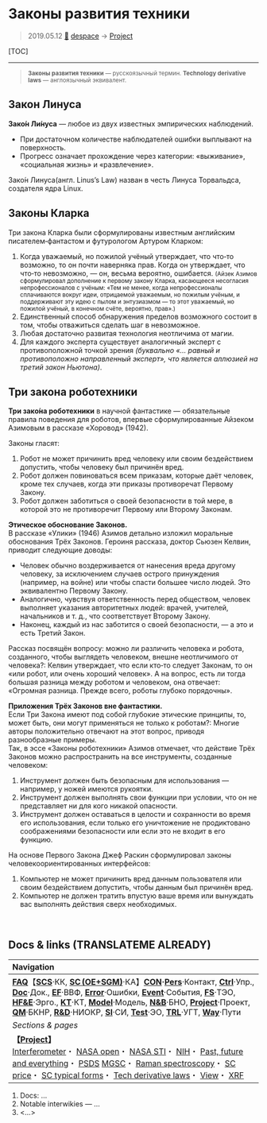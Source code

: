 # Законы развития техники
> 2019.05.12 [🚀](../index/index.md) [despace](index.md) → [Project](project.md)

[TOC]

---

> <small>**Законы развития техники** — русскоязычный термин. **Technology derivative laws** — англоязычный эквивалент.</small>


## Закон Линуса
**Зако́н Ли́нуса** — любое из двух известных эмпирических наблюдений.
   - При достаточном количестве наблюдателей ошибки выплывают на поверхность.
   - Прогресс означает прохождение через категории: «выживание», «социальная жизнь» и «развлечение».

Зако́н Линуса(англ. Linus’s Law) назван в честь Линуса Торвальдса, создателя ядра Linux.



## Законы Кларка
Три закона Кларка были сформулированы известным английским писателем‑фантастом и футурологом Артуром Кларком:

   1. Когда уважаемый, но пожилой учёный утверждает, что что‑то возможно, то он почти наверняка прав. Когда он утверждает, что что‑то невозможно, — он, весьма вероятно, ошибается. <small>(Айзек Азимов сформулировал дополнение к первому закону Кларка, касающееся несогласия непрофессионалов с учёным: «Тем не менее, когда непрофессионалы сплачиваются вокруг идеи, отрицаемой уважаемым, но пожилым учёным, и поддерживают эту идею с пылом и энтузиазмом — то этот уважаемый, но пожилой учёный, в конечном счёте, вероятно, прав».)</small>
   2. Единственный способ обнаружения пределов возможного состоит в том, чтобы отважиться сделать шаг в невозможное.
   3. Любая достаточно развитая технология неотличима от магии.
   4. Для каждого эксперта существует аналогичный эксперт с противоположной точкой зрения *(буквально «… равный и противоположно направленный эксперт», что является аллюзией на третий закон Ньютона)*.



## Три закона роботехники
**Три зако́на роботехники** в научной фантастике — обязательные правила поведения для роботов, впервые сформулированные Айзеком Азимовым в рассказе «Хоровод» (1942).

Законы гласят:

   1. Робот не может причинить вред человеку или своим бездействием допустить, чтобы человеку был причинён вред.
   2. Робот должен повиноваться всем приказам, которые даёт человек, кроме тех случаев, когда эти приказы противоречат Первому Закону.
   3. Робот должен заботиться о своей безопасности в той мере, в которой это не противоречит Первому или Второму Законам.

**Этическое обоснование Законов.**  
В рассказе «Улики» (1946) Азимов детально изложил моральные обоснования Трёх Законов. Героиня рассказа, доктор Сьюзен Келвин, приводит следующие доводы:

   - Человек обычно воздерживается от нанесения вреда другому человеку, за исключением случаев острого принуждения (например, на войне) или чтобы спасти большее число людей. Это эквивалентно Первому Закону.
   - Аналогично, чувствуя ответственность перед обществом, человек выполняет указания авторитетных людей: врачей, учителей, начальников и т. д., что соответствует Второму Закону.
   - Наконец, каждый из нас заботится о своей безопасности, — а это и есть Третий Закон.

Рассказ посвящён вопросу: можно ли различить человека и робота, созданного, чтобы выглядеть человеком, внешне неотличимого от человека?: Келвин утверждает, что если кто‑то следует Законам, то он «или робот, или очень хороший человек». А на вопрос, есть ли тогда большая разница между роботом и человеком, она отвечает: «Огромная разница. Прежде всего, роботы глубоко порядочны».

**Приложения Трёх Законов вне фантастики.**  
Если Три Закона имеют под собой глубокие этические принципы, то, может быть, они могут применяться не только к роботам?: Многие авторы положительно отвечают на этот вопрос, приводя разнообразные примеры.  
Так, в эссе «Законы роботехники» Азимов отмечает, что действие Трёх Законов можно распространить на все инструменты, созданные человеком:

   1. Инструмент должен быть безопасным для использования — например, у ножей имеются рукоятки.
   2. Инструмент должен выполнять свои функции при условии, что он не представляет ни для кого никакой опасности.
   3. Инструмент должен оставаться в целости и сохранности во время его использования, если только его уничтожение не продиктовано соображениями безопасности или если это не входит в его функцию.

На основе Первого Закона Джеф Раскин сформулировал законы человекоориентированных интерфейсов:

   1. Компьютер не может причинить вред данным пользователя или своим бездействием допустить, чтобы данным был причинён вред.
   2. Компьютер не должен тратить впустую ваше время или вынуждать вас выполнять действия сверх необходимых.



<p style="page-break-after:always"> </p>

## Docs & links (TRANSLATEME ALREADY)
|Navigation|
|:--|
|**[FAQ](faq.md)**【**[SCS](scs.md)**·КК, **[SC (OE+SGM)](sc.md)**·КА】**[CON](contact.md)·[Pers](person.md)**·Контакт, **[Ctrl](control.md)**·Упр., **[Doc](doc.md)**·Док., **[EF](ef.md)**·ВВФ, **[Error](error.md)**·Ошибки, **[Event](event.md)**·События, **[FS](fs.md)**·ТЭО, **[HF&E](hfe.md)**·Эрго., **[KT](kt.md)**·КТ, **[Model](model.md)**·Модель, **[N&B](nnb.md)**·БНО, **[Project](project.md)**·Проект, **[QM](qm.md)**·БКНР, **[R&D](rnd.md)**·НИОКР, **[SI](si.md)**·СИ, **[Test](test.md)**·ЭО, **[TRL](trl.md)**·УГТ, **[Way](way.md)**·Пути|
|*Sections & pages*|
|**【[Project](project.md)】**<br> [Interferometer](interferometer.md)・ [NASA open](nasa_open.md)・ [NASA STI](nasa_sti.md)・ [NIH](nih.md)・ [Past, future and everything](pfaeverything.md)・ [PSDS](us_psds.md) [MGSC](mgsc.md)・ [Raman spectroscopy](raman_spsc.md)・ [SC price](sc_price.md)・ [SC typical forms](sc.md)・ [Tech derivative laws](td_laws.md)・ [View](view.md)・ [XRF](xrf.md)|

   1. Docs: …
   1. Notable interwikies — …
   1. <…>
